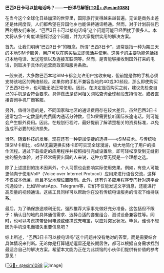 **巴西3日卡可以接电话吗？——一份详尽解答[[TG💪+ @esim1088](https://t.me/s/esim1088)]**

在当今这个全球化日益加深的世界里，国际旅行变得越来越普遍。无论是商务出差还是休闲度假，人们都希望在异国他乡也能保持通讯畅通。然而，对于计划前往巴西的朋友们来说，“巴西3日卡可以接电话吗”这个问题可能已经困扰了很多人。本文将从多个角度详细探讨这个问题，并为大家提供实用的解决方案。

首先，让我们明确“巴西3日卡”的概念。所谓“巴西3日卡”，通常是指一种为期三天的本地SIM卡服务，用户可以在购买后立即激活并使用。这类卡的主要功能包括拨打本地电话、发送短信以及连接互联网等。然而，是否能够接收到国外打来的电话，则取决于具体的运营商政策和服务条款。

一般来说，大多数巴西本地SIM卡都会允许用户接收来电，但前提是你的手机必须支持该地区的网络频段。如果你的手机不兼容当地的4G或3G频段，那么即使购买了巴西3日卡，也可能无法正常使用。因此，在决定是否购买之前，建议先检查自己的手机是否符合要求。具体做法是访问相关网站查询全球频段支持情况，或者直接咨询手机厂商客服。

另外，值得注意的是，不同国家和地区的通话费用存在较大差异。虽然巴西3日卡通常包含一定数量的免费国内通话分钟数，但如果需要接听国际长途电话，则可能会产生额外费用。因此，在规划行程时，最好提前了解清楚相关的资费标准，以免造成不必要的经济损失。

当然，随着科技的发展，现在还有一种更加便捷的选择——eSIM技术。与传统物理SIM卡相比，eSIM无需更换实体卡即可实现全球漫游，极大地简化了用户的操作流程。通过下载指定的应用程序并按照指引完成设置后，即可轻松享受到无缝衔接的服务体验。对于经常需要出国的人来说，这种方案无疑是一个理想之选。

除了上述提到的技术因素外，个人习惯也会影响实际使用效果。例如，有些人可能更倾向于使用VoIP（Voice over Internet Protocol）应用来进行语音交流，这样不仅成本低廉，而且不受地理位置限制。此外，还有许多应用程序专门针对跨平台沟通设计，比如WhatsApp、Telegram等，它们不仅能发送文字消息，还能进行高质量的视频通话。这些工具同样可以帮助你在没有传统电话服务的情况下维持联系。

最后，为了确保旅途顺利无忧，强烈推荐大家事先做好充分准备。这包括但不限于：确认目的地的具体通信需求、选择合适的套餐组合、测试设备兼容性等。同时，也可以考虑携带备用电源或便携式充电宝，以应对突发状况。毕竟，谁也不想因为手机没电而错失重要信息吧？

综上所述，“巴西3日卡可以接电话吗”这个问题并没有绝对的答案，而是需要结合具体情况来判断。无论你是打算短期逗留还是长期居住，都可以根据自身需求找到最适合自己的解决方案。希望本文能为正在为此烦恼的小伙伴们提供有价值的参考意见！

[[TG💪+ @esim1088](https://t.me/s/esim1088) ![Image](https://i.postimg.cc/4NQfJmqS/Snipaste-2025-05-13-00-14-12.png)]